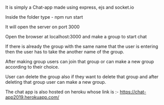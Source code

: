 It is simply a Chat-app made using express, ejs and socket.io

Inside the folder type - npm run start

It will open the server on port 3000

Open the browser at localhost:3000 and make a group to start chat

If there is already the group with the same name that the user is entering then the user has to take the another name of the group.

After making group users can join that group or can make a new group according to their choice.

User can delete the group also if they want to delete that group and after deleting that group user can make a new group.

The chat app is also hosted on heroku whose link is :- https://chat-app2019.herokuapp.com/